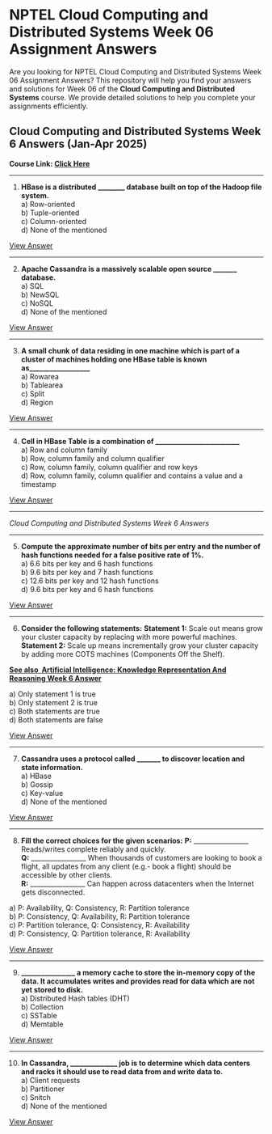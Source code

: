 # NPTEL Cloud Computing and Distributed Systems Week 06 Assignment Answers

Are you looking for NPTEL Cloud Computing and Distributed Systems Week 06 Assignment Answers? This repository will help you find your answers and solutions for Week 06 of the **Cloud Computing and Distributed Systems** course. We provide detailed solutions to help you complete your assignments efficiently.

## Cloud Computing and Distributed Systems Week 6 Answers (Jan-Apr 2025)

**Course Link: [**Click Here**](https://onlinecourses.nptel.ac.in/noc25_cs12/course)**

***

1. **HBase is a distributed \_\_\_\_\_\_\_\_ database built on top of the Hadoop file system.**\
   a) Row-oriented\
   b) Tuple-oriented\
   c) Column-oriented\
   d) None of the mentioned

[View Answer](https://my.progiez.com/courses/cloud-computing-and-distributed-systems/)

***

2. **Apache Cassandra is a massively scalable open source \_\_\_\_\_\_\_ database.**\
   a) SQL\
   b) NewSQL\
   c) NoSQL\
   d) None of the mentioned

[View Answer](https://my.progiez.com/courses/cloud-computing-and-distributed-systems/)

***

3. **A small chunk of data residing in one machine which is part of a cluster of machines holding one HBase table is known as\_\_\_\_\_\_\_\_\_\_\_\_\_\_\_\_\_\_**\
   a) Rowarea\
   b) Tablearea\
   c) Split\
   d) Region

[View Answer](https://my.progiez.com/courses/cloud-computing-and-distributed-systems/)

***

4. **Cell in HBase Table is a combination of \_\_\_\_\_\_\_\_\_\_\_\_\_\_\_\_\_\_\_\_\_\_\_\_\_**\
   a) Row and column family\
   b) Row, column family and column qualifier\
   c) Row, column family, column qualifier and row keys\
   d) Row, column family, column qualifier and contains a value and a timestamp

[View Answer](https://my.progiez.com/courses/cloud-computing-and-distributed-systems/)

***

_Cloud Computing and Distributed Systems Week 6 Answers_

***

5. **Compute the approximate number of bits per entry and the number of hash functions needed for a false positive rate of 1%.**\
   a) 6.6 bits per key and 6 hash functions\
   b) 9.6 bits per key and 7 hash functions\
   c) 12.6 bits per key and 12 hash functions\
   d) 9.6 bits per key and 6 hash functions

[View Answer](https://my.progiez.com/courses/cloud-computing-and-distributed-systems/)

***

6. **Consider the following statements:** **Statement 1:** Scale out means grow your cluster capacity by replacing with more powerful machines.\
   **Statement 2:** Scale up means incrementally grow your cluster capacity by adding more COTS machines (Components Off the Shelf).

[****See also**  **Artificial Intelligence: Knowledge Representation And Reasoning Week 6 Answer****](https://progiez.com/ai-knowledge-representation-and-reasoning-week-6-answer)

a) Only statement 1 is true\
b) Only statement 2 is true\
c) Both statements are true\
d) Both statements are false

[View Answer](https://my.progiez.com/courses/cloud-computing-and-distributed-systems/)

***

7. **Cassandra uses a protocol called \_\_\_\_\_\_\_ to discover location and state information.**\
   a) HBase\
   b) Gossip\
   c) Key-value\
   d) None of the mentioned

[View Answer](https://my.progiez.com/courses/cloud-computing-and-distributed-systems/)

***

8. **Fill the correct choices for the given scenarios:** **P:** \_\_\_\_\_\_\_\_\_\_\_\_\_\_\_\_\_ Reads/writes complete reliably and quickly.\
   **Q:** \_\_\_\_\_\_\_\_\_\_\_\_\_\_\_\_\_ When thousands of customers are looking to book a flight, all updates from any client (e.g.- book a flight) should be accessible by other clients.\
   **R:** \_\_\_\_\_\_\_\_\_\_\_\_\_\_\_\_\_ Can happen across datacenters when the Internet gets disconnected.

a) P: Availability, Q: Consistency, R: Partition tolerance\
b) P: Consistency, Q: Availability, R: Partition tolerance\
c) P: Partition tolerance, Q: Consistency, R: Availability\
d) P: Consistency, Q: Partition tolerance, R: Availability

[View Answer](https://my.progiez.com/courses/cloud-computing-and-distributed-systems/)

***

9. **\_\_\_\_\_\_\_\_\_\_\_\_\_\_\_\_ a memory cache to store the in-memory copy of the data. It accumulates writes and provides read for data which are not yet stored to disk.**\
   a) Distributed Hash tables (DHT)\
   b) Collection\
   c) SSTable\
   d) Memtable

[View Answer](https://my.progiez.com/courses/cloud-computing-and-distributed-systems/)

***

10. **In Cassandra, \_\_\_\_\_\_\_\_\_\_\_\_\_\_ job is to determine which data centers and racks it should use to read data from and write data to.**\
    a) Client requests\
    b) Partitioner\
    c) Snitch\
    d) None of the mentioned

[View Answer](https://my.progiez.com/courses/cloud-computing-and-distributed-systems/)

